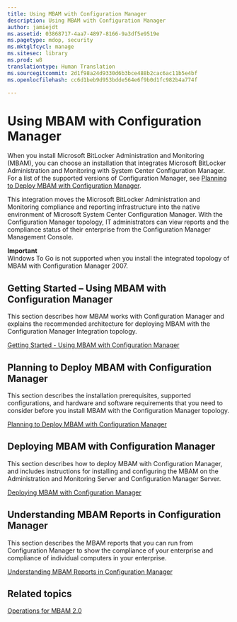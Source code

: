 ```yaml
---
title: Using MBAM with Configuration Manager
description: Using MBAM with Configuration Manager
author: jamiejdt
ms.assetid: 03868717-4aa7-4897-8166-9a3df5e9519e
ms.pagetype: mdop, security
ms.mktglfcycl: manage
ms.sitesec: library
ms.prod: w8
translationtype: Human Translation
ms.sourcegitcommit: 2d1f98a24d9330d6b3bce488b2cac6ac11b5e4bf
ms.openlocfilehash: cc6d1beb9d953bdde564e6f9b0d1fc982b4a774f

---
```



# Using MBAM with Configuration Manager


When you install Microsoft BitLocker Administration and Monitoring (MBAM), you can choose an installation that integrates Microsoft BitLocker Administration and Monitoring with System Center Configuration Manager. For a list of the supported versions of Configuration Manager, see [Planning to Deploy MBAM with Configuration Manager](planning-to-deploy-mbam-with-configuration-manager-2.md).

This integration moves the Microsoft BitLocker Administration and Monitoring compliance and reporting infrastructure into the native environment of Microsoft System Center Configuration Manager. With the Configuration Manager topology, IT administrators can view reports and the compliance status of their enterprise from the Configuration Manager Management Console.

**Important**  
Windows To Go is not supported when you install the integrated topology of MBAM with Configuration Manager 2007.

 

## <a href="" id="getting-started---using-mbam-with-configuration-manager"></a>Getting Started – Using MBAM with Configuration Manager


This section describes how MBAM works with Configuration Manager and explains the recommended architecture for deploying MBAM with the Configuration Manager Integration topology.

[Getting Started - Using MBAM with Configuration Manager](getting-started---using-mbam-with-configuration-manager.md)

## Planning to Deploy MBAM with Configuration Manager


This section describes the installation prerequisites, supported configurations, and hardware and software requirements that you need to consider before you install MBAM with the Configuration Manager topology.

[Planning to Deploy MBAM with Configuration Manager](planning-to-deploy-mbam-with-configuration-manager-2.md)

## Deploying MBAM with Configuration Manager


This section describes how to deploy MBAM with Configuration Manager, and includes instructions for installing and configuring the MBAM on the Administration and Monitoring Server and Configuration Manager Server.

[Deploying MBAM with Configuration Manager](deploying-mbam-with-configuration-manager-mbam2.md)

## Understanding MBAM Reports in Configuration Manager


This section describes the MBAM reports that you can run from Configuration Manager to show the compliance of your enterprise and compliance of individual computers in your enterprise.

[Understanding MBAM Reports in Configuration Manager](understanding-mbam-reports-in-configuration-manager.md)

## Related topics


[Operations for MBAM 2.0](operations-for-mbam-20-mbam-2.md)

 

 








<!--HONumber=Jun16_HO4-->


